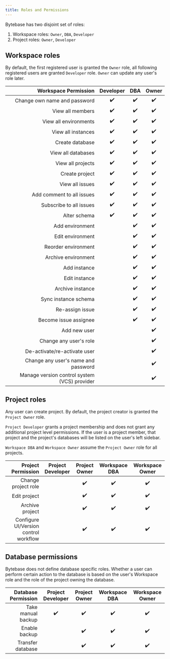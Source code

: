 ```yaml
---
title: Roles and Permissions
---
```


Bytebase has two disjoint set of roles:

1. Workspace roles: `Owner`, `DBA`, `Developer`
2. Project roles: `Owner`, `Developer`

## Workspace roles

By default, the first registered user is granted the `Owner` role, all following registered users are granted `Developer` role. `Owner` can update any user's role later.

|                         Workspace Permission | Developer | DBA | Owner |
| -------------------------------------------: | :-------: | :-: | :---: |
|                 Change own name and password |    ✔️     | ✔️  |  ✔️   |
|                             View all members |    ✔️     | ✔️  |  ✔️   |
|                        View all environments |    ✔️     | ✔️  |  ✔️   |
|                           View all instances |    ✔️     | ✔️  |  ✔️   |
|                              Create database |    ✔️     | ✔️  |  ✔️   |
|                           View all databases |    ✔️     | ✔️  |  ✔️   |
|                            View all projects |    ✔️     | ✔️  |  ✔️   |
|                               Create project |    ✔️     | ✔️  |  ✔️   |
|                              View all issues |    ✔️     | ✔️  |  ✔️   |
|                    Add comment to all issues |    ✔️     | ✔️  |  ✔️   |
|                      Subscribe to all issues |    ✔️     | ✔️  |  ✔️   |
|                                 Alter schema |    ✔️     | ✔️  |  ✔️   |
|                              Add environment |           | ✔️  |  ✔️   |
|                             Edit environment |           | ✔️  |  ✔️   |
|                          Reorder environment |           | ✔️  |  ✔️   |
|                          Archive environment |           | ✔️  |  ✔️   |
|                                 Add instance |           | ✔️  |  ✔️   |
|                                Edit instance |           | ✔️  |  ✔️   |
|                             Archive instance |           | ✔️  |  ✔️   |
|                         Sync instance schema |           | ✔️  |  ✔️   |
|                              Re-assign issue |           | ✔️  |  ✔️   |
|                        Become issue assignee |           | ✔️  |  ✔️   |
|                                 Add new user |           |     |  ✔️   |
|                       Change any user's role |           |     |  ✔️   |
|                 De-activate/re-activate user |           |     |  ✔️   |
|          Change any user's name and password |           |     |  ✔️   |
| Manage version control system (VCS) provider |           |     |  ✔️   |

## Project roles

Any user can create project. By default, the project creator is granted the `Project Owner` role.

<hint-block type="info">

`Project Developer` grants a project membership and does not grant any additional project level permissions. If the user is a project member, that project and the project's databases will be listed on the user's left sidebar.

</hint-block>

<hint-block type="info">

`Workspace DBA` and `Workspace Owner` assume the `Project Owner` role for all projects.

</hint-block>

|                    Project Permission | Project Developer | Project Owner | Workspace DBA | Workspace Owner |
| ------------------------------------: | :---------------: | :-----------: | :-----------: | :-------------: |
|                   Change project role |                   |      ✔️       |      ✔️       |       ✔️        |
|                          Edit project |                   |      ✔️       |      ✔️       |       ✔️        |
|                       Archive project |                   |      ✔️       |      ✔️       |       ✔️        |
| Configure UI/Version control workflow |                   |      ✔️       |      ✔️       |       ✔️        |

## Database permissions

Bytebase does not define database specific roles. Whether a user can perform certain action to the database is based on the user's Workspace role and the role of the project owning the database.

| Database Permission | Project Developer | Project Owner | Workspace DBA | Workspace Owner |
| ------------------: | :---------------: | :-----------: | :-----------: | :-------------: |
|  Take manual backup |        ✔️         |      ✔️       |      ✔️       |       ✔️        |
|       Enable backup |                   |      ✔️       |      ✔️       |       ✔️        |
|   Transfer database |                   |      ✔️       |      ✔️       |       ✔️        |
